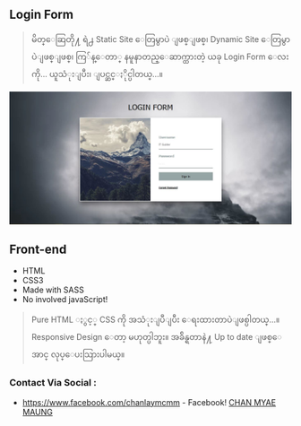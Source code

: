 ## Login Form
> မိတ္ေဆြတို႔ ရဲ႕ Static Site ေတြမွာပဲ ျဖစ္ျဖစ္၊ Dynamic Site ေတြမွာပဲျဖစ္ျဖစ္၊
> ကြ်န္ေတာ္ နမူနာတည္ေဆာက္ထားတဲ့ ယခု Login Form ေလးကို...
> ယူသံုးျပီး၊ ျပင္ဆင္ႏိုင္ပါတယ္...။

![Screen Cast](/img/Login-Form.JPG)

## Front-end
- HTML
- CSS3
- Made with SASS
- No involved javaScript!
> Pure HTML ႏွင့္ CSS ကို အသံုးျပဳျပီး ေရးထားတာပဲျဖစ္ပါတယ္...။
> Responsive Design ေတာ့ မဟုတ္ပါဘူး။ အခ်ိန္ရတာနဲ႔ Up to date ျဖစ္ေအာင္ လုပ္ေပးသြားပါမယ္။

### Contact Via Social :
- https://www.facebook.com/chanlaymcmm - Facebook!
[CHAN MYAE MAUNG](https://www.chanmyaemaung.net/)
